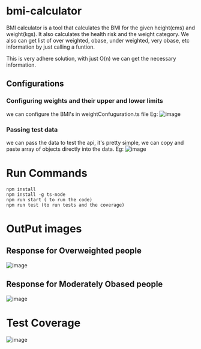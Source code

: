 # bmi-calculator

BMI calculator is a tool that calculates the BMI for the given height(cms) and weight(kgs). It also calculates the health risk and the weight category.
We also can get list of over weighted, obase, under weighted, very obase, etc information by just calling a funtion.

This is very adhere solution, with just O(n) we can get the necessary information.

## Configurations

### Configuring weights and their upper and lower limits

we can configure the BMI's in weightConfuguration.ts file
Eg: ![image](https://user-images.githubusercontent.com/50438335/119133006-04c7f100-ba59-11eb-87b4-5576a40e5fab.png)

### Passing test data
we can pass the data to test the api, it's pretty simple, we can copy and paste array of objects directly into the data.
Eg: ![image](https://user-images.githubusercontent.com/50438335/119133301-5a9c9900-ba59-11eb-939a-33389c2cc44f.png)


# Run Commands
```
npm install
npm install -g ts-node
npm run start ( to run the code)
npm run test (to run tests and the coverage)
```

# OutPut images
## Response for Overweighted people
![image](https://user-images.githubusercontent.com/50438335/119132106-e9101b00-ba57-11eb-9877-79c5ac2d27ce.png)
## Response for Moderately Obased people
![image](https://user-images.githubusercontent.com/50438335/119132477-5fad1880-ba58-11eb-8add-7f1af1450645.png)

# Test Coverage
![image](https://user-images.githubusercontent.com/50438335/119132628-91be7a80-ba58-11eb-9b96-8f9aa6096229.png)

